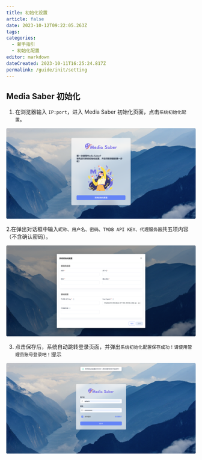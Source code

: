 ```yaml
---
title: 初始化设置
article: false
date: 2023-10-12T09:22:05.263Z
tags:
categories: 
  - 新手指引
  - 初始化配置
editor: markdown
dateCreated: 2023-10-11T16:25:24.817Z
permalink: /guide/init/setting
---
```


## Media Saber 初始化

1. 在浏览器输入 `IP:port`，进入 Media Saber 初始化页面，点击`系统初始化配置`。

![0111.png](./images/0111.png)

2.在弹出对话框中输入`昵称、用户名、密码、TMDB API KEY、代理服务器`共五项内容（不含确认密码）。

![0112.png](./images/0112.png)

3. 点击保存后，系统自动跳转登录页面，并弹出`系统初始化配置保存成功！请使用管理员账号登录吧！`提示

![0113.png](./images/0113.png)
